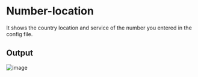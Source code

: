 # Number-location
 It shows the country location and service of the number you entered in the config file.

## Output
 ![image](https://cdn.discordapp.com/attachments/733291804635430970/1005094526018396230/Screenshot_1.png)

